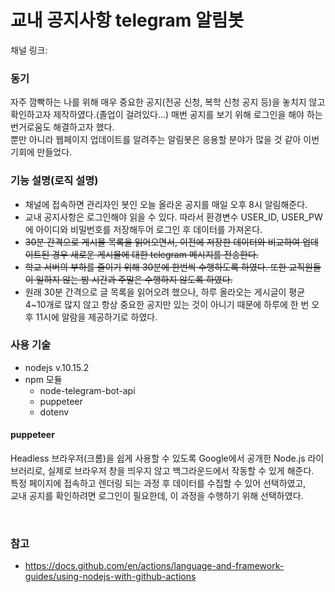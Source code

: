 # 교내 공지사항 telegram 알림봇
채널 링크:

### 동기
자주 깜빡하는 나를 위해 매우 중요한 공지(전공 신청, 복학 신청 공지 등)을 놓치지 않고 확인하고자 제작하였다.(졸업이 걸려있다...) 매번 공지를 보기 위해 로그인을 해야 하는 번거로움도 해결하고자 했다.<br/>
뿐만 아니라 웹페이지 업데이트를 알려주는 알림봇은 응용할 분야가 많을 것 같아 이번 기회에 만들었다. 

### 기능 설명(로직 설명)
- 채널에 접속하면 관리자인 봇인 오늘 올라온 공지를 매일 오후 8시 알림해준다.
- 교내 공지사항은 로그인해야 읽을 수 있다. 따라서 환경변수 USER_ID, USER_PW에 아이디와 비밀번호를 저장해두어 로그인 후 데이터를 가져온다.
- ~~30분 간격으로 게시물 목록을 읽어오면서, 이전에 저장한 데이터와 비교하여 업데이트된 경우 새로운 게시물에 대한 telegram 메시지를 전송한다.~~
- ~~학교 서버의 부하를 줄이기 위해 30분에 한번씩 수행하도록 하였다. 또한 교직원들이 일하지 않는 밤 시간과 주말은 수행하지 않도록 하였다.~~
- 원래 30분 간격으로 글 목록을 읽어오려 했으나, 하루 올라오는 게시글이 평균 4~10개로 많지 않고 항상 중요한 공지만 있는 것이 아니기 때문에 하루에 한 번 오후 11시에 알람을 제공하기로 하였다.


### 사용 기술
- nodejs v.10.15.2
- npm 모듈
    - node-telegram-bot-api
    - puppeteer
    - dotenv

#### puppeteer
Headless 브라우저(크롬)을 쉽게 사용할 수 있도록 Google에서 공개한 Node.js 라이브러리로, 실제로 브라우저 창을 띄우지 않고 백그라운드에서 작동할 수 있게 해준다.<br/>
특정 페이지에 접속하고 렌더링 되는 과정 후 데이터를 수집할 수 있어 선택하였고,<br/>
교내 공지를 확인하려면 로그인이 필요한데, 이 과정을 수행하기 위해 선택하였다.

<br/>

### 참고
- https://docs.github.com/en/actions/language-and-framework-guides/using-nodejs-with-github-actions
